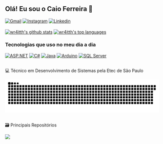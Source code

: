 ## Olá! Eu sou o Caio Ferreira 👋

<div style="display: inline_block" >
  <a href="mailto:caiodumontfer@gmail.com" target="_blank" ><img align="center" alt="Gmail" src="https://img.shields.io/badge/Gmail-D14836?style=for-the-badge&logo=gmail&logoColor=white" /></a> 
  <a href="https://www.instagram.com/c4iiin/" target="_blank" ><img align="center" alt="Instagram" src="https://img.shields.io/badge/Instagram-E4405F?style=for-the-badge&logo=instagram&logoColor=white" /></a> 
  <a href="https://www.linkedin.com/in/caio-henrique-dumont-ferreira-3b9b27339/" target="_blank" ><img align="center" alt="Linkedin" src="https://img.shields.io/badge/LinkedIn-0077B5?style=for-the-badge&logo=linkedin&logoColor=white" /></a> 
</div>

<br />

<div>
 <a href="https://github.com/wr4itth"><img align="center" src="https://github-readme-stats.vercel.app/api?username=wr4itth&theme=dark&show_icons=true&hide_border=true&count_private=true" alt="wr4itth's github stats" /></a>  <a href="https://github.com/wr4itth"><img align="center" src="https://github-readme-stats.vercel.app/api/top-langs/?username=wr4itth&theme=dark&show_icons=true&hide_border=true&layout=compact" alt="wr4itth's top languages" /></a> 
</div>

### Tecnologias que uso no meu dia a dia

<div style="display: inline_block" >
  <a href="" target="_blank" ><img align="center" alt="ASP.NET" src="https://img.shields.io/badge/.NET-5C2D91?style=for-the-badge&logo=.net&logoColor=white" /></a> 
  <a href="" target="_blank" ><img align="center" alt="C#" src="https://img.shields.io/badge/C%23-239120?style=for-the-badge&logo=c-sharp&logoColor=white" /></a> 
  <a href="" target="_blank" ><img align="center" alt="Java" src="https://img.shields.io/badge/Java-ED8B00?style=for-the-badge&logo=openjdk&logoColor=white" /></a>   
  <a href="" target="_blank" ><img align="center" alt="Arduino" src="https://img.shields.io/badge/Arduino-00979D?style=for-the-badge&logo=Arduino&logoColor=white" /></a> 
  <a href="" target="_blank" ><img align="center" alt="SQL Server" src="https://img.shields.io/badge/Microsoft%20SQL%20Server-CC2927?style=for-the-badge&logo=microsoft%20sql%20server&logoColor=white" /></a> 
</div>

<br />

💻 Técnico em Desenvolvimento de Sistemas pela Etec de São Paulo

<picture align="center">
  <source media="(prefers-color-scheme: dark)" srcset="https://raw.githubusercontent.com/wr4itth/wr4itth/output/github-contribution-grid-snake-dark.svg">
  <source media="(prefers-color-scheme: light)" srcset="https://raw.githubusercontent.com/wr4itth/wr4itth/output/github-contribution-grid-snake-dark.svg">
  <img align="center" alt="github contribution grid snake animation" src="https://raw.githubusercontent.com/wr4itth/wr4itth/output/github-contribution-grid-snake.svg">
</picture>

<br />
<br />

🗃️ Principais Repositórios

<div style="display: inline_block" >
  <a href="https://github.com/wr4itth/github-readme-stats">
    <img align="center" src="https://github-readme-stats.vercel.app/api/pin/?username=wr4itth&repo=Elysium&theme=dark&hide_border=true" />
  </a>
</div>
